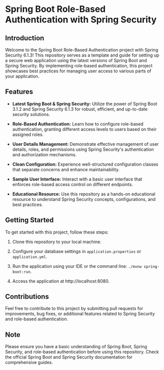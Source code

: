 # Spring Boot Role-Based Authentication with Spring Security

## Introduction

Welcome to the Spring Boot Role-Based Authentication project with Spring Security 6.1.3! This repository serves as a template and guide for setting up a secure web application using the latest versions of Spring Boot and Spring Security. By implementing role-based authentication, this project showcases best practices for managing user access to various parts of your application.

## Features

- **Latest Spring Boot & Spring Security:** Utilize the power of Spring Boot 3.1.2 and Spring Security 6.1.3 for robust, efficient, and up-to-date security solutions.

- **Role-Based Authentication:** Learn how to configure role-based authentication, granting different access levels to users based on their assigned roles.

- **User Details Management:** Demonstrate effective management of user details, roles, and permissions using Spring Security's authentication and authorization mechanisms.

- **Clean Configuration:** Experience well-structured configuration classes that separate concerns and enhance maintainability.

- **Sample User Interface:** Interact with a basic user interface that enforces role-based access control on different endpoints.

- **Educational Resource:** Use this repository as a hands-on educational resource to understand Spring Security concepts, configurations, and best practices.

## Getting Started

To get started with this project, follow these steps:

1. Clone this repository to your local machine.

2. Configure your database settings in `application.properties` or `application.yml`.

3. Run the application using your IDE or the command line: `./mvnw spring-boot:run`.

4. Access the application at http://localhost:8080.

## Contributions

Feel free to contribute to this project by submitting pull requests for improvements, bug fixes, or additional features related to Spring Security and role-based authentication.

## Note

Please ensure you have a basic understanding of Spring Boot, Spring Security, and role-based authentication before using this repository. Check the official Spring Boot and Spring Security documentation for comprehensive guides.
